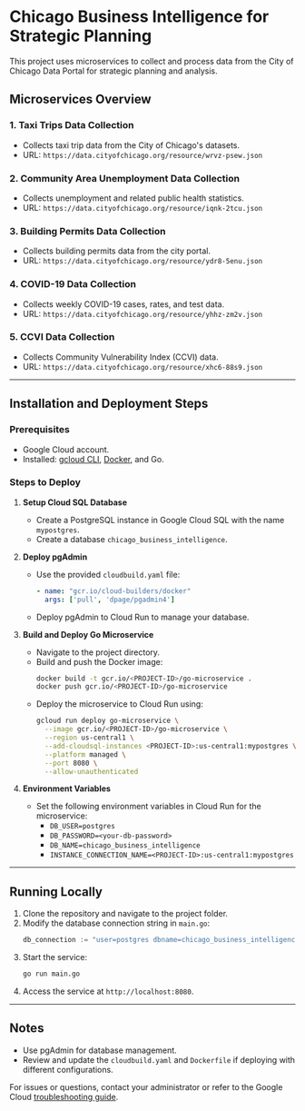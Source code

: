 # Chicago Business Intelligence for Strategic Planning

This project uses microservices to collect and process data from the City of Chicago Data Portal for strategic planning and analysis.

## Microservices Overview

### 1. **Taxi Trips Data Collection**
   - Collects taxi trip data from the City of Chicago's datasets.
   - URL: `https://data.cityofchicago.org/resource/wrvz-psew.json`

### 2. **Community Area Unemployment Data Collection**
   - Collects unemployment and related public health statistics.
   - URL: `https://data.cityofchicago.org/resource/iqnk-2tcu.json`

### 3. **Building Permits Data Collection**
   - Collects building permits data from the city portal.
   - URL: `https://data.cityofchicago.org/resource/ydr8-5enu.json`

### 4. **COVID-19 Data Collection**
   - Collects weekly COVID-19 cases, rates, and test data.
   - URL: `https://data.cityofchicago.org/resource/yhhz-zm2v.json`

### 5. **CCVI Data Collection**
   - Collects Community Vulnerability Index (CCVI) data.
   - URL: `https://data.cityofchicago.org/resource/xhc6-88s9.json`

---

## Installation and Deployment Steps

### Prerequisites
- Google Cloud account.
- Installed: [gcloud CLI](https://cloud.google.com/sdk/docs/install), [Docker](https://www.docker.com/), and Go.

### Steps to Deploy

1. **Setup Cloud SQL Database**
   - Create a PostgreSQL instance in Google Cloud SQL with the name `mypostgres`.
   - Create a database `chicago_business_intelligence`.

2. **Deploy pgAdmin**
   - Use the provided `cloudbuild.yaml` file:
     ```yaml
     - name: "gcr.io/cloud-builders/docker"
       args: ['pull', 'dpage/pgadmin4']
     ```
   - Deploy pgAdmin to Cloud Run to manage your database.

3. **Build and Deploy Go Microservice**
   - Navigate to the project directory.
   - Build and push the Docker image:
     ```bash
     docker build -t gcr.io/<PROJECT-ID>/go-microservice .
     docker push gcr.io/<PROJECT-ID>/go-microservice
     ```
   - Deploy the microservice to Cloud Run using:
     ```bash
     gcloud run deploy go-microservice \
       --image gcr.io/<PROJECT-ID>/go-microservice \
       --region us-central1 \
       --add-cloudsql-instances <PROJECT-ID>:us-central1:mypostgres \
       --platform managed \
       --port 8080 \
       --allow-unauthenticated
     ```

4. **Environment Variables**
   - Set the following environment variables in Cloud Run for the microservice:
     - `DB_USER=postgres`
     - `DB_PASSWORD=<your-db-password>`
     - `DB_NAME=chicago_business_intelligence`
     - `INSTANCE_CONNECTION_NAME=<PROJECT-ID>:us-central1:mypostgres`

---

## Running Locally
1. Clone the repository and navigate to the project folder.
2. Modify the database connection string in `main.go`:
   ```go
   db_connection := "user=postgres dbname=chicago_business_intelligence password=<your-password> host=localhost sslmode=disable port=5432"
   ```
3. Start the service:
   ```bash
   go run main.go
   ```
4. Access the service at `http://localhost:8080`.

---

## Notes
- Use pgAdmin for database management.
- Review and update the `cloudbuild.yaml` and `Dockerfile` if deploying with different configurations.

For issues or questions, contact your administrator or refer to the Google Cloud [troubleshooting guide](https://cloud.google.com/docs/troubleshooting).


